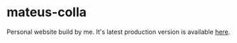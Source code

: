 # mateus-colla

Personal website build by me. It's latest production version is available [here](https://mateusfcolla.github.io/).